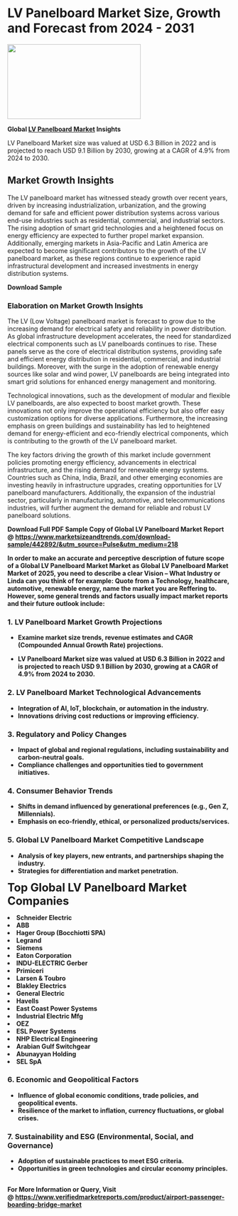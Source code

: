 <H1>LV Panelboard Market Size, Growth and Forecast from 2024 - 2031</H1><img class="aligncenter size-medium wp-image-584254" src="https://thirdeyenews.in/wp-content/uploads/2024/09/Global-Market-Research-300x168.jpeg" alt="" width="300" height="168" /><p><strong>Global&nbsp;<a href="https://www.marketsizeandtrends.com/download-sample/442892/&amp;utm_source=Pulse&amp;utm_medium=218">LV Panelboard Market</a> Insights</strong></p><p>LV Panelboard Market size was valued at USD 6.3 Billion in 2022 and is projected to reach USD 9.1 Billion by 2030, growing at a CAGR of 4.9% from 2024 to 2030.</p><p><h2>Market Growth Insights</h2> <p>The LV panelboard market has witnessed steady growth over recent years, driven by increasing industrialization, urbanization, and the growing demand for safe and efficient power distribution systems across various end-use industries such as residential, commercial, and industrial sectors. The rising adoption of smart grid technologies and a heightened focus on energy efficiency are expected to further propel market expansion. Additionally, emerging markets in Asia-Pacific and Latin America are expected to become significant contributors to the growth of the LV panelboard market, as these regions continue to experience rapid infrastructural development and increased investments in energy distribution systems.</p> <p><strong>Download Sample</strong></p> <h3>Elaboration on Market Growth Insights</h3> <p>The LV (Low Voltage) panelboard market is forecast to grow due to the increasing demand for electrical safety and reliability in power distribution. As global infrastructure development accelerates, the need for standardized electrical components such as LV panelboards continues to rise. These panels serve as the core of electrical distribution systems, providing safe and efficient energy distribution in residential, commercial, and industrial buildings. Moreover, with the surge in the adoption of renewable energy sources like solar and wind power, LV panelboards are being integrated into smart grid solutions for enhanced energy management and monitoring.</p> <p>Technological innovations, such as the development of modular and flexible LV panelboards, are also expected to boost market growth. These innovations not only improve the operational efficiency but also offer easy customization options for diverse applications. Furthermore, the increasing emphasis on green buildings and sustainability has led to heightened demand for energy-efficient and eco-friendly electrical components, which is contributing to the growth of the LV panelboard market.</p> <p>The key factors driving the growth of this market include government policies promoting energy efficiency, advancements in electrical infrastructure, and the rising demand for renewable energy systems. Countries such as China, India, Brazil, and other emerging economies are investing heavily in infrastructure upgrades, creating opportunities for LV panelboard manufacturers. Additionally, the expansion of the industrial sector, particularly in manufacturing, automotive, and telecommunications industries, will further augment the demand for reliable and robust LV panelboard solutions.</p> <p><strong></p><p><span class=""><strong>Download Full PDF Sample Copy of Global LV Panelboard Market Report</strong> @ <a href="https://www.marketsizeandtrends.com/download-sample/442892/&amp;utm_source=Pulse&amp;utm_medium=218" target="_blank">https://www.marketsizeandtrends.com/download-sample/442892/&amp;utm_source=Pulse&amp;utm_medium=218</a></span></p><p>In order to make an accurate and perceptive description of future scope of a Global&nbsp;LV Panelboard Market Market as Global&nbsp;LV Panelboard Market Market of 2025, you need to describe a clear Vision &ndash; What Industry or Linda can you think of for example: Quote from a Technology, healthcare, automotive, renewable energy, name the market you are Reffering to. However, some general trends and factors usually impact market reports and their future outlook include:</p><h3>1.&nbsp;<strong>LV Panelboard Market Growth Projections</strong></h3><ul><li>Examine market size trends, revenue estimates and CAGR (Compounded Annual Growth Rate) projections.</li><li><p>LV Panelboard Market size was valued at USD 6.3 Billion in 2022 and is projected to reach USD 9.1 Billion by 2030, growing at a CAGR of 4.9% from 2024 to 2030.</p></li></ul><h3>2.&nbsp;<strong>LV Panelboard Market Technological Advancements</strong></h3><ul><li>Integration of AI, IoT, blockchain, or automation in the industry.</li><li>Innovations driving cost reductions or improving efficiency.</li></ul><h3>3.&nbsp;<strong>Regulatory and Policy Changes</strong></h3><ul><li>Impact of global and regional regulations, including sustainability and carbon-neutral goals.</li><li>Compliance challenges and opportunities tied to government initiatives.</li></ul><h3>4.&nbsp;<strong>Consumer Behavior Trends</strong></h3><ul><li>Shifts in demand influenced by generational preferences (e.g., Gen Z, Millennials).</li><li>Emphasis on eco-friendly, ethical, or personalized products/services.</li></ul><h3>5.&nbsp;<strong>Global LV Panelboard Market Competitive Landscape</strong></h3><ul><li>Analysis of key players, new entrants, and partnerships shaping the industry.</li><li>Strategies for differentiation and market penetration.</li></ul><p data-pm-slice="1 1 []"><span style="color: inherit; font-family: inherit; font-size: 25px;">Top Global LV Panelboard Market Companies</span></p><div class="" data-test-id=""><p><li>Schneider Electric</li><li> ABB</li><li> Hager Group (Bocchiotti SPA)</li><li> Legrand</li><li> Siemens</li><li> Eaton Corporation</li><li> INDU-ELECTRIC Gerber</li><li> Primiceri</li><li> Larsen & Toubro</li><li> Blakley Electrics</li><li> General Electric</li><li> Havells</li><li> East Coast Power Systems</li><li> Industrial Electric Mfg</li><li> OEZ</li><li> ESL Power Systems</li><li> NHP Electrical Engineering</li><li> Arabian Gulf Switchgear</li><li> Abunayyan Holding</li><li> SEL SpA</li></p></div><h3>6.&nbsp;<strong>Economic and Geopolitical Factors</strong></h3><ul><li>Influence of global economic conditions, trade policies, and geopolitical events.</li><li>Resilience of the market to inflation, currency fluctuations, or global crises.</li></ul><h3>7.&nbsp;<strong>Sustainability and ESG (Environmental, Social, and Governance)</strong></h3><ul><li>Adoption of sustainable practices to meet ESG criteria.</li><li>Opportunities in green technologies and circular economy principles.</li></ul><h2><strong style="font-size: 14px;">For More Information or Query, Visit @&nbsp;</strong><a style="background-color: #ffffff; font-size: 14px;" href="https://www.marketsizeandtrends.com/report/lv-panelboard-market/" target="_blank">https://www.verifiedmarketreports.com/product/airport-passenger-boarding-bridge-market</a></h2>
